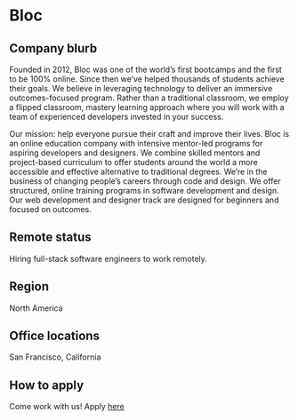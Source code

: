 # Bloc

## Company blurb

Founded in 2012, Bloc was one of the world’s first bootcamps and the first to be 100% online. Since then we’ve helped thousands of students achieve their goals. We believe in leveraging technology to deliver an immersive outcomes-focused program. Rather than a traditional classroom, we employ a flipped classroom, mastery learning approach where you will work with a team of experienced developers invested in your success.

Our mission: help everyone pursue their craft and improve their lives. Bloc is an online education company with intensive mentor-led programs for aspiring developers and designers. We combine skilled mentors and project-based curriculum to offer students around the world a more accessible and effective alternative to traditional degrees. We’re in the business of changing people’s careers through code and design. We offer structured, online training programs in software development and design. Our web development and designer track are designed for beginners and focused on outcomes.

## Remote status

Hiring full-stack software engineers to work remotely.

## Region

North America

## Office locations

San Francisco, California

## How to apply

Come work with us! Apply [here](https://www.bloc.io/about)
